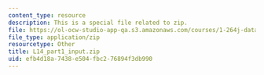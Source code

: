 ```yaml
---
content_type: resource
description: This is a special file related to zip.
file: https://ol-ocw-studio-app-qa.s3.amazonaws.com/courses/1-264j-database-internet-and-systems-integration-technologies-fall-2013/efb4d18a7438e504fbc276894f3db990_L14_part1_input.zip
file_type: application/zip
resourcetype: Other
title: L14_part1_input.zip
uid: efb4d18a-7438-e504-fbc2-76894f3db990
---
```

